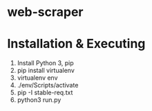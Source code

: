# web-scraper

# Installation & Executing
1. Install Python 3, pip
2. pip install virtualenv
3. virtualenv env
4. ./env/Scripts/activate
5. pip -I stable-req.txt
6. python3 run.py

